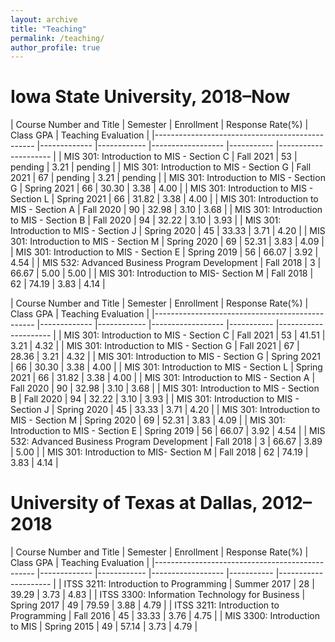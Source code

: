 ```yaml
---
layout: archive
title: "Teaching"
permalink: /teaching/
author_profile: true
---
```


<!-- {% include base_path %}

{% for post in site.teaching reversed %}
  {% include archive-single.html %}
{% endfor %} -->

# Iowa State University, 2018–Now

<!-- used instructor rating (Q2) instead of class rating (Q1) in 2021 fall-->

| Course Number and Title | Semester | Enrollment | Response Rate(%) | Class GPA | Teaching Evaluation |
|------------------------------------------------ |------------- |------------ |------------------ |-----------
|--------------------- |
| MIS 301: Introduction to MIS - Section C | Fall 2021 | 53 | pending | 3.21 | pending |
| MIS 301: Introduction to MIS - Section G | Fall 2021 | 67 | pending | 3.21 | pending |
| MIS 301: Introduction to MIS - Section G | Spring 2021 | 66 | 30.30 | 3.38 | 4.00 |
| MIS 301: Introduction to MIS - Section L | Spring 2021 | 66 | 31.82 | 3.38 | 4.00 |
| MIS 301: Introduction to MIS - Section A | Fall 2020 | 90 | 32.98 | 3.10 | 3.68 |
| MIS 301: Introduction to MIS - Section B | Fall 2020 | 94 | 32.22 | 3.10 | 3.93 |
| MIS 301: Introduction to MIS - Section J | Spring 2020 | 45 | 33.33 | 3.71 | 4.20 |
| MIS 301: Introduction to MIS - Section M | Spring 2020 | 69 | 52.31 | 3.83 | 4.09 |
| MIS 301: Introduction to MIS - Section E | Spring 2019 | 56 | 66.07 | 3.92 | 4.54 |
| MIS 532: Advanced Business Program Development | Fall 2018 | 3 | 66.67 | 5.00 | 5.00 |
| MIS 301: Introduction to MIS- Section M | Fall 2018 | 62 | 74.19 | 3.83 | 4.14 |


| Course Number and Title | Semester | Enrollment | Response Rate(%) | Class GPA | Teaching Evaluation |
|------------------------------------------------ |------------- |------------ |------------------ |-----------
|--------------------- |
| MIS 301: Introduction to MIS - Section C | Fall 2021 | 53 | 41.51 | 3.21 | 4.32 |
| MIS 301: Introduction to MIS - Section G | Fall 2021 | 67 | 28.36 | 3.21 | 4.32 |
| MIS 301: Introduction to MIS - Section G | Spring 2021 | 66 | 30.30 | 3.38 | 4.00 |
| MIS 301: Introduction to MIS - Section L | Spring 2021 | 66 | 31.82 | 3.38 | 4.00 |
| MIS 301: Introduction to MIS - Section A | Fall 2020 | 90 | 32.98 | 3.10 | 3.68 |
| MIS 301: Introduction to MIS - Section B | Fall 2020 | 94 | 32.22 | 3.10 | 3.93 |
| MIS 301: Introduction to MIS - Section J | Spring 2020 | 45 | 33.33 | 3.71 | 4.20 |
| MIS 301: Introduction to MIS - Section M | Spring 2020 | 69 | 52.31 | 3.83 | 4.09 |
| MIS 301: Introduction to MIS - Section E | Spring 2019 | 56 | 66.07 | 3.92 | 4.54 |
| MIS 532: Advanced Business Program Development | Fall 2018 | 3 | 66.67 | 3.89 | 5.00 |
| MIS 301: Introduction to MIS- Section M | Fall 2018 | 62 | 74.19 | 3.83 | 4.14 |

# University of Texas at Dallas, 2012–2018

| Course Number and Title | Semester | Enrollment | Response Rate(%) | Class GPA | Teaching Evaluation |
|------------------------------------------------ |------------- |------------ |------------------ |-----------
|--------------------- |
| ITSS 3211: Introduction to Programming | Summer 2017 | 28 | 39.29 | 3.73 | 4.83 |
| ITSS 3300: Information Technology for Business | Spring 2017 | 49 | 79.59 | 3.88 | 4.79 |
| ITSS 3211: Introduction to Programming | Fall 2016 | 45 | 33.33 | 3.76 | 4.75 |
| MIS 3300: Introduction to MIS | Spring 2015 | 49 | 57.14 | 3.73 | 4.79 |